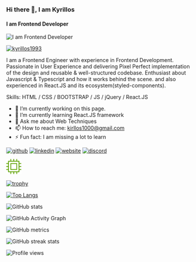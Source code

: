 ### Hi there 👋, I am Kyrillos
#### I am Frontend Developer
![I am Frontend Developer](https://www.hilemangroup.com/HilemanGroup/media/hileman/blog/2017/images/coding.jpg?ext=.jpg)

<p align="left">
 <a href="https://github.com/ryo-ma/github-profile-trophy">
<img src="https://github-profile-trophy.vercel.app/?username=kyrillos1993" alt="kyrillos1993" /></a>
 </p>

I am a Frontend Engineer with experience in Frontend Development.
Passionate in User Experience and delivering Pixel Perfect implementation of the design and reusable & well-structured codebase.
Enthusiast about Javascript & Typescript and how it works behind the scene. and also experienced in React.JS and its ecosystem(styled-components).

Skills: HTML / CSS / BOOTSTRAP / JS / jQuery / React.JS

- 🔭 I’m currently working on this page. 
- 🌱 I’m currently learning React.JS framework 
- 💬 Ask me about Web Techniques 
- 📫 How to reach me: kirllos1000@gmail.com 
- ⚡ Fun fact: I am missing a lot to learn 


[<img src='https://cdn.jsdelivr.net/npm/simple-icons@3.0.1/icons/github.svg' alt='github' height='40'>](https://github.com/https://github.com/kyrillos1993)  [<img src='https://cdn.jsdelivr.net/npm/simple-icons@3.0.1/icons/linkedin.svg' alt='linkedin' height='40'>](https://www.linkedin.com/in/https://www.linkedin.com/in/kyrillos-kamal//)  [<img src='https://cdn.jsdelivr.net/npm/simple-icons@3.0.1/icons/icloud.svg' alt='website' height='40'>](https://kyrillos1993.github.io/Portfolio/)  [<img src='https://cdn.jsdelivr.net/npm/simple-icons@3.0.1/icons/discord.svg' alt='discord' height='40'>](https://discordapp.com/users/Dusty™#4174)  

<a href='https://docs.github.com/en/developers'><img src='https://raw.githubusercontent.com/acervenky/animated-github-badges/master/assets/devbadge.gif' width='40' height='40'></a> 

[![trophy](https://github-profile-trophy.vercel.app/?username=https://github.com/kyrillos1993)](https://github.com/ryo-ma/github-profile-trophy)

[![Top Langs](https://github-readme-stats.vercel.app/api/top-langs/?username=https://github.com/kyrillos1993)](https://github.com/anuraghazra/github-readme-stats)

![GitHub stats](https://github-readme-stats.vercel.app/api?username=https://github.com/kyrillos1993&show_icons=true)  

![GitHub Activity Graph](https://activity-graph.herokuapp.com/graph?username=https://github.com/kyrillos1993)  

![GitHub metrics](https://metrics.lecoq.io/https://github.com/kyrillos1993)  

![GitHub streak stats](https://github-readme-streak-stats.herokuapp.com/?user=https://github.com/kyrillos1993)  

![Profile views](https://gpvc.arturio.dev/https://github.com/kyrillos1993)  
